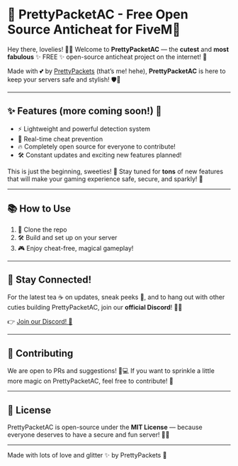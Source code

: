 # 💖 PrettyPacketAC - Free Open Source Anticheat for FiveM💖

Hey there, lovelies! 🌸✨ Welcome to **PrettyPacketAC** — the **cutest** and **most fabulous** ✨ FREE ✨ open-source anticheat project on the internet! 🎀

Made with 💕 by [PrettyPackets](https://github.com/PrettyPackets) (that’s me! hehe), **PrettyPacketAC** is here to keep your servers safe and stylish! 🛡️🎀

---

## ✨ Features (more coming soon!) 🌟
- ⚡ Lightweight and powerful detection system
- 🎯 Real-time cheat prevention
- 🔥 Completely open source for everyone to contribute!
- 🛠️ Constant updates and exciting new features planned!

This is just the beginning, sweeties! 🌸 Stay tuned for **tons** of new features that will make your gaming experience safe, secure, and sparkly! 💎

---

## 📚 How to Use
1. 🌟 Clone the repo
2. 🛠️ Build and set up on your server
3. 🎮 Enjoy cheat-free, magical gameplay!

---

## 💬 Stay Connected!
For the latest tea ☕ on updates, sneak peeks 👀, and to hang out with other cuties building PrettyPacketAC, join our **official Discord**! 🎀✨

👉 [Join our Discord! 💬](https://discord.gg/XFwW3U42rK)

---

## 🦄 Contributing
We are open to PRs and suggestions! 🌸💻
If you want to sprinkle a little more magic on PrettyPacketAC, feel free to contribute! 💖

---

## 🌈 License
PrettyPacketAC is open-source under the **MIT License** — because everyone deserves to have a secure and fun server! 🎀✨

---

Made with lots of love and glitter ✨ by PrettyPackets 💖
